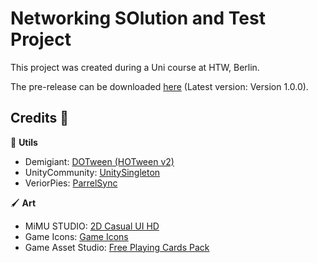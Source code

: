 # Networking SOlution and Test Project
This project was created during a Uni course at HTW, Berlin.

The pre-release can be downloaded [here](https://github.com/AyuCalices/IC2UnityClient/releases/tag/1.0.0) (Latest version: Version 1.0.0).

## Credits :bow:
:wrench: **Utils**
* Demigiant: [DOTween (HOTween v2)](https://assetstore.unity.com/packages/tools/animation/dotween-hotween-v2-27676?srsltid=AfmBOoqOpiu89UH14N1n9spA2K3K6kJ0i5spNAal4Zn4mTTsEdGavFR5)
* UnityCommunity: [UnitySingleton](https://github.com/UnityCommunity/UnitySingleton)
* VeriorPies: [ParrelSync](https://github.com/VeriorPies/ParrelSync)

🖌️ **Art**
* MiMU STUDIO: [2D Casual UI HD](https://assetstore.unity.com/packages/2d/gui/icons/2d-casual-ui-hd-82080)
* Game Icons: [Game Icons](https://game-icons.net)
* Game Asset Studio: [Free Playing Cards Pack](https://assetstore.unity.com/packages/3d/props/tools/free-playing-cards-pack-154780)




